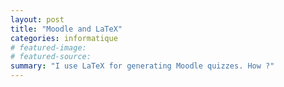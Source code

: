 ```yaml
---
layout: post
title: "Moodle and LaTeX"
categories: informatique
# featured-image: 
# featured-source: 
summary: "I use LaTeX for generating Moodle quizzes. How ?"
---
```

